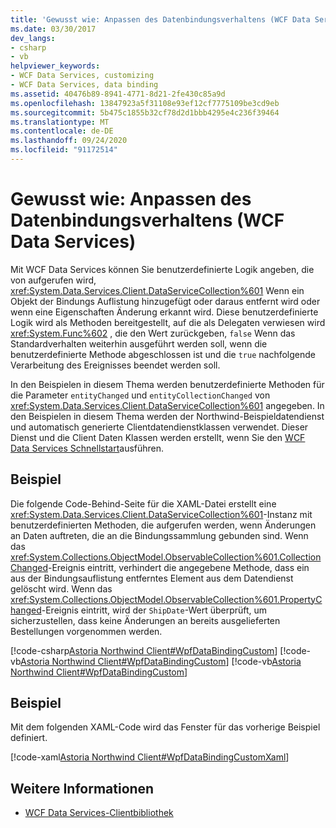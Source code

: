 ```yaml
---
title: 'Gewusst wie: Anpassen des Datenbindungsverhaltens (WCF Data Services)'
ms.date: 03/30/2017
dev_langs:
- csharp
- vb
helpviewer_keywords:
- WCF Data Services, customizing
- WCF Data Services, data binding
ms.assetid: 40476b89-8941-4771-8d21-2fe430c85a9d
ms.openlocfilehash: 13847923a5f31108e93ef12cf7775109be3cd9eb
ms.sourcegitcommit: 5b475c1855b32cf78d2d1bbb4295e4c236f39464
ms.translationtype: MT
ms.contentlocale: de-DE
ms.lasthandoff: 09/24/2020
ms.locfileid: "91172514"
---
```

# <a name="how-to-customize-data-binding-behaviors-wcf-data-services"></a>Gewusst wie: Anpassen des Datenbindungsverhaltens (WCF Data Services)

Mit WCF Data Services können Sie benutzerdefinierte Logik angeben, die von aufgerufen wird, <xref:System.Data.Services.Client.DataServiceCollection%601> Wenn ein Objekt der Bindungs Auflistung hinzugefügt oder daraus entfernt wird oder wenn eine Eigenschaften Änderung erkannt wird. Diese benutzerdefinierte Logik wird als Methoden bereitgestellt, auf die als Delegaten verwiesen wird <xref:System.Func%602> , die den Wert zurückgeben, `false` Wenn das Standardverhalten weiterhin ausgeführt werden soll, wenn die benutzerdefinierte Methode abgeschlossen ist und die `true` nachfolgende Verarbeitung des Ereignisses beendet werden soll.  
  
 In den Beispielen in diesem Thema werden benutzerdefinierte Methoden für die Parameter `entityChanged` und `entityCollectionChanged` von <xref:System.Data.Services.Client.DataServiceCollection%601> angegeben. In den Beispielen in diesem Thema werden der Northwind-Beispieldatendienst und automatisch generierte Clientdatendienstklassen verwendet. Dieser Dienst und die Client Daten Klassen werden erstellt, wenn Sie den [WCF Data Services Schnellstart](quickstart-wcf-data-services.md)ausführen.  
  
## <a name="example"></a>Beispiel  

 Die folgende Code-Behind-Seite für die XAML-Datei erstellt eine <xref:System.Data.Services.Client.DataServiceCollection%601>-Instanz mit benutzerdefinierten Methoden, die aufgerufen werden, wenn Änderungen an Daten auftreten, die an die Bindungssammlung gebunden sind. Wenn das <xref:System.Collections.ObjectModel.ObservableCollection%601.CollectionChanged>-Ereignis eintritt, verhindert die angegebene Methode, dass ein aus der Bindungsauflistung entferntes Element aus dem Datendienst gelöscht wird. Wenn das <xref:System.Collections.ObjectModel.ObservableCollection%601.PropertyChanged>-Ereignis eintritt, wird der `ShipDate`-Wert überprüft, um sicherzustellen, dass keine Änderungen an bereits ausgelieferten Bestellungen vorgenommen werden.  
  
 [!code-csharp[Astoria Northwind Client#WpfDataBindingCustom](../../../../samples/snippets/csharp/VS_Snippets_Misc/astoria_northwind_client/cs/customerorderscustom.xaml.cs#wpfdatabindingcustom)]
 [!code-vb[Astoria Northwind Client#WpfDataBindingCustom](../../../../samples/snippets/visualbasic/VS_Snippets_Misc/astoria_northwind_client/vb/customerorderscustom.xaml.vb#wpfdatabindingcustom)]
 [!code-vb[Astoria Northwind Client#WpfDataBindingCustom](../../../../samples/snippets/visualbasic/VS_Snippets_Misc/astoria_northwind_client/vb/customerorderscustom2.xaml.vb#wpfdatabindingcustom)]  
  
## <a name="example"></a>Beispiel  

 Mit dem folgenden XAML-Code wird das Fenster für das vorherige Beispiel definiert.  
  
 [!code-xaml[Astoria Northwind Client#WpfDataBindingCustomXaml](../../../../samples/snippets/visualbasic/VS_Snippets_Misc/astoria_northwind_client/vb/customerorderscustom.xaml#wpfdatabindingcustomxaml)]  
  
## <a name="see-also"></a>Weitere Informationen

- [WCF Data Services-Clientbibliothek](wcf-data-services-client-library.md)
